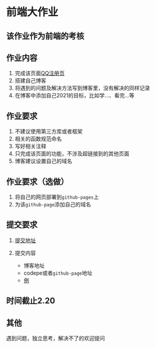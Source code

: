 # 前端大作业

## 该作业作为前端的考核

## 作业内容

1. 完成该页面[QQ注册页](https://ssl.zc.qq.com/v3/index-chs.html?type=0)
2. 搭建自己博客
3. 将遇到的问题及解决方法写到博客里，没有解决的同样记录
4. 在博客中添加自己2021的目标，比如学...、看完...等

## 作业要求

1. 不建议使用第三方库或者框架
2. 相关的函数规范命名
3. 写好相关注释
4. 只完成该页面的功能，不涉及超链接到的其他页面
5. 博客建议设置自己的域名

## 作业要求（选做）

1. 将自己的网页部署到`github-pages`上
2. 为该`github-page`添加自己的域名

## 提交要求

1. [提交地址](https://github.com/TECHF5VE/TechMap-Works/tree/master/2020-Autumn/Frontend/task_04)
2. 提交内容

    - 博客地址
    - codepe或者`github-page`地址
    - [例](https://github.com/TECHF5VE/TechMap-Works/tree/master/2020-Autumn/Frontend/task_04/hamono)

## 时间截止2.20

## 其他

遇到问题，独立思考，解决不了的欢迎提问
